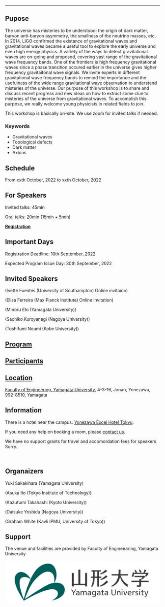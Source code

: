 ---

## Pupose

The universe has misteries to be understood: the origin of dark matter, baryon anti-baryon asymmetry, the smallness of the neutrino masses, etc. 
In 2014, LIGO confirmed the existance of gravitational waves and gravitational waves became a useful tool to explore the early universe and even high energy physics. 
A variety of the ways to detect gravitational waves are on-going and proposed, covering vast range of the gravitational wave frequency bands.
One of the frontiers is high frequency gravitational waves since a phase transition occured earlier in the universe gives higher frequency gravitaitonal wave signals. We invite experts in different gravitational wave frequency bands to remind the importance and the usefulness of the wide range gravitational wave observation to understand misteries of the universe. Our purpose of this workshop is to share and discuss recent progress and new ideas on how to extract some clue to misteries of the universe from gravitational waves. To accomplish this purpose, we really welcome young physicists in related fields to join.

This workshop is basically on-site. We use zoom for invited talks if needed.

### Keywords

- Gravitational waves
- Topological defects
- Dark matter
- Axions

## Schedule

From xxth October, 2022 to xxth October, 2022

## For Speakers

Invited talks: 45min

Oral talks: 20min (15min + 5min)

[**Registration**](https://docs.google.com/forms/d/e/1FAIpQLScQ7cZczh49vsoBibnotlcjHMDr4zpHkij-wIlkZcfzcFgOag/viewform?usp=sf_link)

## Important Days

Registration Deadline: 10th September, 2022

Expected Program Issue Day: 30th September, 2022

## Invited Speakers

(Ivette Fuentes (University of Southampton) Online invitaion)

(Elisa Ferreira (Max Planck Institute) Online invitation)

(Minoru Eto (Yamagata University))

(Sachiko Kuroyanagi (Nagoya University))

(Toshifumi Noumi (Kobe University))

## [Program](program.md)

## [Participants](participants.md)

## [Location](https://goo.gl/maps/SRyD9WjDTtY7XSceA)

[Faculty of Engineering,
Yamagata University](https://www.yz.yamagata-u.ac.jp/en/), 
4-3-16, Jonan, Yonezawa, 992-8510, Yamagata

## Information

There is a hotel near the campus: [Yonezawa Excel Hotel Tokyu](https://www.tokyuhotels.co.jp/yonezawa-e/index.html).

If you need any help on booking a room, please [contact us](https://docs.google.com/forms/d/e/1FAIpQLSe-WvHLB6pjCyKTq3vbE7N5C_1kKwo4OvinEA9pueLrgdbBWg/viewform?usp=sf_link).

We have no support grants for travel and accomordation fees for speakers. Sorry.

```


```

## Organaizers
Yuki Sakakihara (Yamagata University)

(Asuka Ito (Tokyo Institute of Technology))

(Kazufumi Takahashi (Kyoto University))

(Daisuke Yoshida (Nagoya University))

(Graham White (Kavli IPMU, University of Tokyo))


## Support

The venue and facilities are provided by Faculty of Engineearing, Yamagata University

![Logo YU](YU-logomark01.png)


